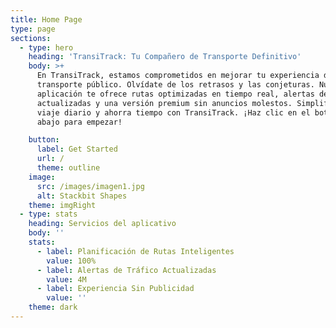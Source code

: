 ```yaml
---
title: Home Page
type: page
sections:
  - type: hero
    heading: 'TransiTrack: Tu Compañero de Transporte Definitivo'
    body: >+
      En TransiTrack, estamos comprometidos en mejorar tu experiencia de
      transporte público. Olvídate de los retrasos y las conjeturas. Nuestra
      aplicación te ofrece rutas optimizadas en tiempo real, alertas de tráfico
      actualizadas y una versión premium sin anuncios molestos. Simplifica tu
      viaje diario y ahorra tiempo con TransiTrack. ¡Haz clic en el botón de
      abajo para empezar!

    button:
      label: Get Started
      url: /
      theme: outline
    image:
      src: /images/imagen1.jpg
      alt: Stackbit Shapes
    theme: imgRight
  - type: stats
    heading: Servicios del aplicativo
    body: ''
    stats:
      - label: Planificación de Rutas Inteligentes
        value: 100%
      - label: Alertas de Tráfico Actualizadas
        value: 4M
      - label: Experiencia Sin Publicidad
        value: ''
    theme: dark
---
```

